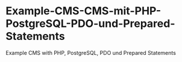 # Example-CMS-CMS-mit-PHP-PostgreSQL-PDO-und-Prepared-Statements
Example CMS with PHP, PostgreSQL, PDO und Prepared Statements
